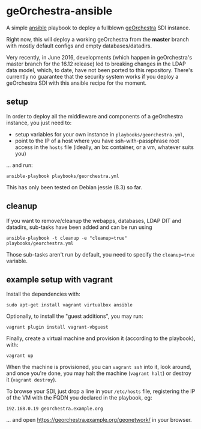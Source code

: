 # geOrchestra-ansible

A simple [ansible](http://docs.ansible.com) playbook to deploy a fullblown [geOrchestra](http://www.georchestra.org/) SDI instance.

Right now, this will deploy a working geOrchestra from the **master** branch with mostly default configs and empty databases/datadirs.

Very recently, in June 2016, developments (which happen in geOrchestra's master branch for the 16.12 release) led to breaking changes in the LDAP data model, which, to date, have not been ported to this repository. There's currently no guarantee that the security system works if you deploy a geOrchestra SDI with this ansible recipe for the moment.

## setup

In order to deploy all the middleware and components of a geOrchestra instance, you just need to:
 * setup variables for your own instance in ```playbooks/georchestra.yml```, 
 * point to the IP of a host where you have ssh-with-passphrase root access in the ```hosts``` file (ideally, an lxc container, or a vm, whatever suits you)
 
... and run:
```
ansible-playbook playbooks/georchestra.yml
```

This has only been tested on Debian jessie (8.3) so far.

## cleanup

If you want to remove/cleanup the webapps, databases, LDAP DIT and datadirs, sub-tasks have been added and can be run using

```
ansible-playbook -t cleanup -e "cleanup=true" playbooks/georchestra.yml

```
Those sub-tasks aren't run by default, you need to specify the `cleanup=true` variable.

## example setup with vagrant

Install the dependencies with:
```
sudo apt-get install vagrant virtualbox ansible
```

Optionally, to install the "guest additions", you may run:
```
vagrant plugin install vagrant-vbguest
```

Finally, create a virtual machine and provision it (according to the playbook), with:
```
vagrant up
```

When the machine is provisioned, you can `vagrant ssh` into it, look around, and once you're done, you may halt the machine (`vagrant halt`) or destroy it (`vagrant destroy`).

To browse your SDI, just drop a line in your ```/etc/hosts``` file, registering the IP of the VM with the FQDN you declared in the playbook, eg:
```
192.168.0.19 georchestra.example.org
```
... and open https://georchestra.example.org/geonetwork/ in your browser.
